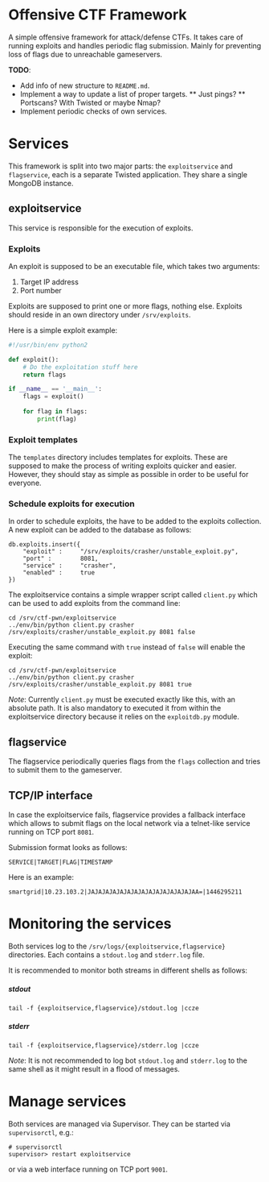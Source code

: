 Offensive CTF Framework
=======================

A simple offensive framework for attack/defense CTFs. It takes care of running exploits and handles periodic flag submission. Mainly for preventing loss of flags due to unreachable gameservers.

**TODO**:

* Add info of new structure to `README.md`.
* Implement a way to update a list of proper targets.
** Just pings?
** Portscans? With Twisted or maybe Nmap?
* Implement periodic checks of own services.

# Services

This framework is split into two major parts: the `exploitservice` and `flagservice`, each is a separate Twisted application. They share a single MongoDB instance.

## exploitservice

This service is responsible for the execution of exploits.

### Exploits

An exploit is supposed to be an executable file, which takes two arguments:

1. Target IP address
2. Port number

Exploits are supposed to print one or more flags, nothing else. Exploits should reside in an own directory under `/srv/exploits`.

Here is a simple exploit example:

```python
#!/usr/bin/env python2

def exploit():
    # Do the exploitation stuff here
    return flags

if __name__ == '__main__':
    flags = exploit()
    
    for flag in flags:
        print(flag)
```

### Exploit templates

The `templates` directory includes templates for exploits. These are supposed to make the process of writing exploits quicker and easier. However, they should stay as simple as possible in order to be useful for everyone.

### Schedule exploits for execution

In order to schedule exploits, the have to be added to the exploits collection. A new exploit can be added to the database as follows:

```
db.exploits.insert({
    "exploit" :     "/srv/exploits/crasher/unstable_exploit.py",
    "port" :        8081,
    "service" :     "crasher",
    "enabled" :     true
})
```

The exploitservice contains a simple wrapper script called `client.py` which can be used to add exploits from the command line:

```
cd /srv/ctf-pwn/exploitservice
../env/bin/python client.py crasher /srv/exploits/crasher/unstable_exploit.py 8081 false
```

Executing the same command with `true` instead of `false` will enable the exploit:

```
cd /srv/ctf-pwn/exploitservice
../env/bin/python client.py crasher /srv/exploits/crasher/unstable_exploit.py 8081 true
```

*Note*: Currently `client.py` must be executed exactly like this, with an absolute path. It is also mandatory to executed it from within the exploitservice directory because it relies on the `exploitdb.py` module.



## flagservice

The flagservice periodically queries flags from the `flags` collection and tries to submit them to the gameserver.

## TCP/IP interface

In case the exploitservice fails, flagservice provides a fallback interface which allows to submit flags on the local network via a telnet-like service running on TCP port `8081`.

Submission format looks as follows:

```
SERVICE|TARGET|FLAG|TIMESTAMP
```

Here is an example:

```
smartgrid|10.23.103.2|JAJAJAJAJAJAJAJAJAJAJAJAJAJAJAA=|1446295211
```

# Monitoring the services

Both services log to the `/srv/logs/{exploitservice,flagservice}` directories. Each contains a `stdout.log` and `stderr.log` file.

It is recommended to monitor both streams in different shells as follows:

##### stdout

```
tail -f {exploitservice,flagservice}/stdout.log |ccze
```

##### stderr

```
tail -f {exploitservice,flagservice}/stderr.log |ccze
```

*Note*: It is not recommended to log bot `stdout.log` and `stderr.log` to the same shell as it might result in a flood of messages.

# Manage services

Both services are managed via Supervisor. They can be started via `supervisorctl`, e.g.:

```
# supervisorctl
supervisor> restart exploitservice
```

or via a web interface running on TCP port `9001`.
